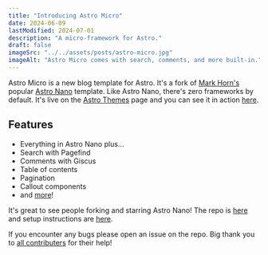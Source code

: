 ```yaml
---
title: "Introducing Astro Micro"
date: 2024-06-09
lastModified: 2024-07-01
description: "A micro-framework for Astro."
draft: false
imageSrc: "../../assets/posts/astro-micro.jpg"
imageAlt: "Astro Micro comes with search, comments, and more built-in."
---
```


Astro Micro is a new blog template for Astro. It's a fork of [Mark Horn's](https://github.com/markhorn-dev) popular [Astro Nano](https://astro-nano-demo.vercel.app/) template. Like Astro Nano, there's zero frameworks by default. It's live on the [Astro Themes](https://astro.build/themes/details/astro-micro/) page and you can see it in action [here](https://astro-micro.vercel.app/).

## Features

- Everything in Astro Nano plus...
- Search with Pagefind
- Comments with Giscus
- Table of contents
- Pagination
- Callout components
- and [more](https://astro-micro.vercel.app/blog/00-micro-changelog)!

It's great to see people forking and starring Astro Nano! The repo is [here](https://github.com/trevortylerlee/astro-micro) and setup instructions are [here](https://astro-micro.vercel.app/blog/01-getting-started).

If you encounter any bugs please open an issue on the repo. Big thank you to [all contributers](https://astro-micro.vercel.app/blog/00-micro-changelog#issues-%EF%B8%8F) for their help!
